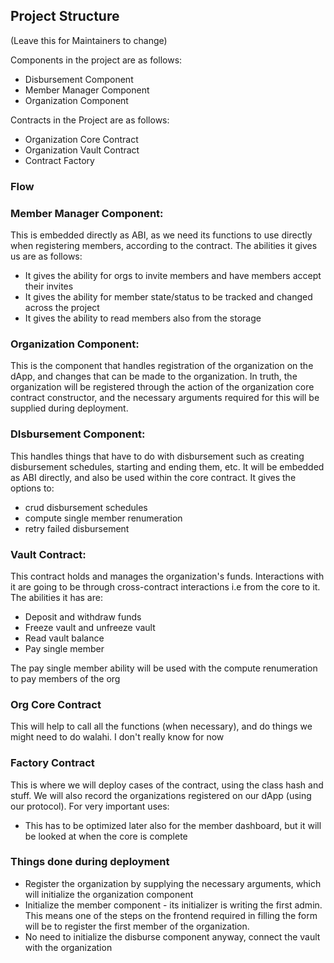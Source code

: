 ## Project Structure

(Leave this for Maintainers to change)

Components in the project are as follows:
- Disbursement Component
- Member Manager Component
- Organization Component
<!-- - The Voting Component are not really needed for this  -->

Contracts in the Project are as follows:
- Organization Core Contract
- Organization Vault Contract
- Contract Factory

### Flow
### Member Manager Component:
This is embedded directly as ABI, as we need its functions to use directly when registering members, according to the contract.
The abilities it gives us are as follows:

- It gives the ability for orgs to invite members and have members accept their invites
- It gives the ability for member state/status to be tracked and changed across the project
- It gives the ability to read members also from the storage

### Organization Component:
This is the component that handles registration of the organization on the dApp, and changes that can be made to the organization.
In truth, the organization will be registered through the action of the organization core contract constructor, and the necessary
arguments required for this will be supplied during deployment. 


### DIsbursement Component:
This handles things that have to do with disbursement such as creating disbursement schedules, starting and ending them, etc. It will be
embedded as ABI directly, and also be used within the core contract.
It gives the options to:
- crud disbursement schedules
- compute single member renumeration
- retry failed disbursement


### Vault Contract:
This contract holds and manages the organization's funds. Interactions with it are going to be through cross-contract interactions i.e from the core to it. The abilities it has are:
- Deposit and withdraw funds
- Freeze vault and unfreeze vault
- Read vault balance
- Pay single member

The pay single member ability will be used with the compute renumeration to pay members of the org


### Org Core Contract
This will help to call all the functions (when necessary), and do things we might need to do walahi. I don't really know for now


### Factory Contract
This is where we will deploy cases of the contract, using the class hash and stuff. We will also record the organizations registered on our dApp (using our protocol). For very important uses:
- This has to be optimized later also for the member dashboard, but it will be looked at when the core is complete


### Things done during deployment
- Register the organization by supplying the necessary arguments, which will initialize the organization component
- Initialize the member component - its initializer is writing the first admin. This means one of the steps on the frontend required in
filling the form will be to register the first member of the organization.
- No need to initialize the disburse component anyway, connect the vault with the organization